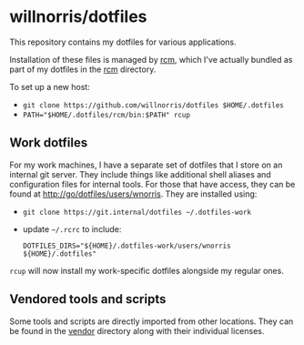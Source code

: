 # willnorris/dotfiles

This repository contains my dotfiles for various applications.

Installation of these files is managed by [rcm][], which I've actually bundled
as part of my dotfiles in the [rcm](./rcm/) directory.

[rcm]: https://github.com/thoughtbot/rcm

To set up a new host:

* `git clone https://github.com/willnorris/dotfiles $HOME/.dotfiles`
* `PATH="$HOME/.dotfiles/rcm/bin:$PATH" rcup`

## Work dotfiles

For my work machines, I have a separate set of dotfiles that I store on an
internal git server. They include things like additional shell aliases and
configuration files for internal tools. For those that have access, they can
be found at <http://go/dotfiles/users/wnorris>. They are installed
using:

* `git clone https://git.internal/dotfiles ~/.dotfiles-work`
* update `~/.rcrc` to include:

      DOTFILES_DIRS="${HOME}/.dotfiles-work/users/wnorris ${HOME}/.dotfiles"

`rcup` will now install my work-specific dotfiles alongside my regular ones.

## Vendored tools and scripts

Some tools and scripts are directly imported from other locations.  They can be
found in the [vendor](vendor) directory along with their individual licenses.
